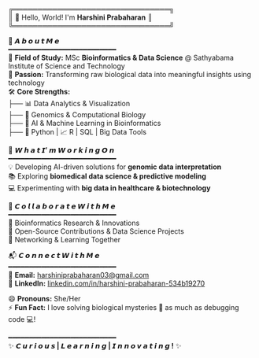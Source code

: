 ╔════════════════════════════════╗  
║  👋  Hello, World! I'm **Harshini Prabaharan**  ║  
╚════════════════════════════════╝  

📌 **𝘼 𝙗 𝙤 𝙪 𝙩   𝙈 𝙚**  
━━━━━━━━━━━━━━━━━━━━━━━━━━  
🔬 **Field of Study:** MSc **Bioinformatics & Data Science** @ Sathyabama Institute of Science and Technology  
🧠 **Passion:** Transforming raw biological data into meaningful insights using technology  
🛠 **Core Strengths:**  
   ├── 📊 Data Analytics & Visualization  
   ├── 🧬 Genomics & Computational Biology  
   ├── 🤖 AI & Machine Learning in Bioinformatics  
   ├── 🐍 Python | 📈 R | SQL | Big Data Tools  

🚀 **𝙒 𝙝 𝙖 𝙩   𝙄’ 𝙢   𝙒 𝙤 𝙧 𝙠 𝙞 𝙣 𝙜   𝙊 𝙣**  
━━━━━━━━━━━━━━━━━━━━━━━━━━  
💡 Developing AI-driven solutions for **genomic data interpretation**  
📚 Exploring **biomedical data science & predictive modeling**  
💻 Experimenting with **big data in healthcare & biotechnology**  

🤝 **𝘾 𝙤 𝙡 𝙡 𝙖 𝙗 𝙤 𝙧 𝙖 𝙩 𝙚   𝙒 𝙞 𝙩 𝙝   𝙈 𝙚**  
━━━━━━━━━━━━━━━━━━━━━━━━━━  
🔹 Bioinformatics Research & Innovations  
🔹 Open-Source Contributions & Data Science Projects  
🔹 Networking & Learning Together  

📬 **𝘾 𝙤 𝙣 𝙣 𝙚 𝙘 𝙩   𝙒 𝙞 𝙩 𝙝   𝙈 𝙚**  
━━━━━━━━━━━━━━━━━━━━━━━━━━  
📧 **Email:** harshiniprabaharan03@gmail.com  
🔗 **LinkedIn:** [linkedin.com/in/harshini-prabaharan-534b19270](https://linkedin.com/in/harshini-prabaharan-534b19270)  

😄 **Pronouns:** She/Her  
⚡ **Fun Fact:** I love solving biological mysteries 🧩 as much as debugging code 💻!  

━━━━━━━━━━━━━━━━━━━━━━━━━━  
✨ **𝘾 𝙪 𝙧 𝙞 𝙤 𝙪 𝙨 | 𝙇 𝙚 𝙖 𝙧 𝙣 𝙞 𝙣 𝙜 | 𝙄 𝙣 𝙣 𝙤 𝙫 𝙖 𝙩 𝙞 𝙣 𝙜 !** ✨  
